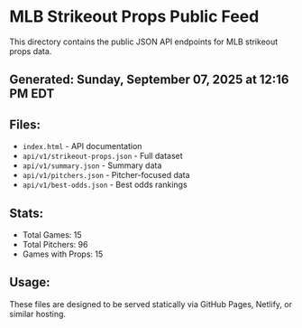 # MLB Strikeout Props Public Feed

This directory contains the public JSON API endpoints for MLB strikeout props data.

## Generated: Sunday, September 07, 2025 at 12:16 PM EDT

## Files:
- `index.html` - API documentation
- `api/v1/strikeout-props.json` - Full dataset
- `api/v1/summary.json` - Summary data
- `api/v1/pitchers.json` - Pitcher-focused data  
- `api/v1/best-odds.json` - Best odds rankings

## Stats:
- Total Games: 15
- Total Pitchers: 96
- Games with Props: 15

## Usage:
These files are designed to be served statically via GitHub Pages, Netlify, or similar hosting.
